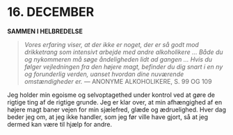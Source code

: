 # 16. DECEMBER

**SAMMEN I HELBREDELSE**

> *Vores erfaring viser, at der ikke er noget, der er så godt mod drikketrang som intensivt arbejde med andre alkoholikere … Både du og nykommeren må søge åndeligheden lidt ad gangen … Hvis du følger vejledningen fra den højere magt, befinder du dig snart i en ny og forunderlig verden, uanset hvordan dine nuværende omstændigheder er.*
> — ANONYME ALKOHOLIKERE, S. 99 OG 109

Jeg holder min egoisme og selvoptagethed under kontrol ved at gøre de rigtige ting af de rigtige grunde. Jeg er klar over, at min afhængighed af en højere magt baner vejen for min sjælefred, glæde og ædruelighed. Hver dag beder jeg om, at jeg ikke handler, som jeg før ville have gjort, så at jeg dermed kan være til hjælp for andre.
